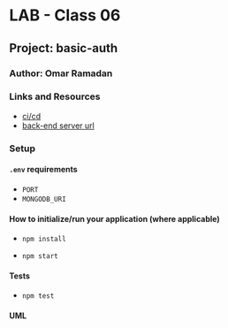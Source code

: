 # LAB - Class 06

## Project: basic-auth

### Author: Omar Ramadan

### Links and Resources

- [ci/cd](https://github.com/401-repos/basic-auth/actions)
- [back-end server url](https://basic-auth-401.herokuapp.com/)

### Setup

#### `.env` requirements

- `PORT`
- `MONGODB_URI`

#### How to initialize/run your application (where applicable)

- `npm install`

- `npm start`

#### Tests

- `npm test`

#### UML
